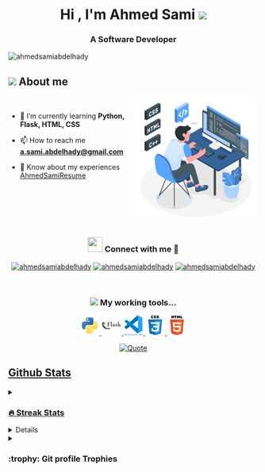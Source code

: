 <h1 align="center"><b>Hi , I'm Ahmed Sami </b><img src="https://media.giphy.com/media/vKhKsyEFVK4IuEKzWY/giphy.gif" width="35"></h1>
<h3 align="center">A Software Developer</h3>

<p align="left"> <img src="https://komarev.com/ghpvc/?username=ahmedsamiabdelhady&label=Profile%20views&color=0e75b6&style=flat" alt="ahmedsamiabdelhady" /> </p>

## <picture><img src = "https://media.giphy.com/media/f7omQNmgiyjj5sffvZ/giphy.gif" width = 50px></picture> **About me**

<picture> <img align="right" src="https://github.com/0xAbdulKhalid/0xAbdulKhalid/raw/main/assets/mdImages/programming.svg" width = 250px></picture>

<br>

- 🌱 I’m currently learning **Python, Flask, HTML, CSS**

- 📫 How to reach me **a.sami.abdelhady@gmail.com**

- 📄 Know about my experiences [AhmedSamiResume](https://drive.google.com/file/d/1ShOzjWo2bDkvUMEOYUbwDjhZFufpHHww/view?usp=drive_link)
</p>
<br>
</p>
<br>
</p>
<br>
<h3 align="center"><img src="https://media.giphy.com/media/iY8CRBdQXODJSCERIr/giphy.gif" width="30" height="30"> Connect with me 🤝</h3>
<p align="center">
<a href="https://twitter.com/ahmad_sami111" target="_blank"><img src="https://raw.githubusercontent.com/rahuldkjain/github-profile-readme-generator/master/src/images/icons/Social/twitter.svg" alt="ahmedsamiabdelhady" height="30" width="40" /></a>
<a href="https://www.linkedin.com/in/a-sami-abdelhady/" target="_blank"><img src="https://raw.githubusercontent.com/rahuldkjain/github-profile-readme-generator/master/src/images/icons/Social/linked-in-alt.svg" alt="ahmedsamiabdelhady" height="30" width="40" /></a>
<a href="https://www.facebook.com/Sami.9795" target="_blank"><img src="https://raw.githubusercontent.com/rahuldkjain/github-profile-readme-generator/master/src/images/icons/Social/facebook.svg" alt="ahmedsamiabdelhady
" height="30" width="40" /></a>
</p>
<br>
<h3 align="center"><img src="https://media.giphy.com/media/iY8CRBdQXODJSCERIr/giphy.gif" width="30px">&nbsp;My working tools...</h3>
<p align="center"> <a href="https://www.python.org/" target="_blank" rel="noreferrer"> <img src="https://raw.githubusercontent.com/devicons/devicon/master/icons/python/python-original.svg" alt="python" width="40" height="40"/> </a> <a href="https://flask.palletsprojects.com/en/2.3.x/" target="_blank" rel="noreferrer"> <img src="https://raw.githubusercontent.com/devicons/devicon/master/icons/flask/flask-original-wordmark.svg" alt="flask" width="40" height="40"/> </a> <a href="hhttps://code.visualstudio.com/" target="_blank" rel="noreferrer"> <img src="https://raw.githubusercontent.com/devicons/devicon/master/icons/vscode/vscode-original-wordmark.svg" alt="VScode" width="40" height="40"/> </a> <a href="https://www.w3schools.com/css/" target="_blank" rel="noreferrer"> <img src="https://raw.githubusercontent.com/devicons/devicon/master/icons/css3/css3-original-wordmark.svg" alt="css3" width="40" height="40"/> </a> <a href="https://www.w3.org/html/" target="_blank" rel="noreferrer"> <img src="https://raw.githubusercontent.com/devicons/devicon/master/icons/html5/html5-original-wordmark.svg" alt="html5" width="40" height="40"/> </a> </p>

<p align = "center">
	<a href="https://github.com/piyushsuthar/github-readme-quotes"> <img alt = "Quote" src="https://quotes-github-readme.vercel.app/api?type=horizontal&theme=tokyonight&animation=grow_out_in&quoteCategory=programming">
</p>

## </picture> Github Stats

<details><summary><h3> 🔥 Streak Stats</h3></summary>

----	

<p align="center"><img src="https://github-readme-streak-stats.herokuapp.com/?user=ahmedsamiabdelhady&theme=tokyonight_duo" alt="ahmedsamiabdelhady" /></p>

</details>
  
<details><summary><h3>💻 GitHub Profile Stats</h3></summary>

----
	
<p align="center">
    <a href="https://github.com/anuraghazra/github-readme-stats">
	    <img alt="ahmedsamiabdelhady's Github Stats" src="https://github-readme-stats.vercel.app/api?username=ahmedsamiabdelhady&show_icons=true&count_private=true&locale=en&theme=tokyonight&layout=compact" height="230px"/></a>
	  <img src="https://github-readme-stats.vercel.app/api/top-langs?username=ahmedsamiabdelhady&langs_count=10&show_icons=true&locale=en&theme=tokyonight" alt="ahmedsamiabdelhady" height="230px"/>
<br/>

  <b>Note:</b> Top languages is only a metric of the languages my public code consists of and doesn't reflect experience or skill level.
  </p>
</details>

<details><summary> <h3> :trophy: Git profile Trophies </h3></summary>

----
	
<p align="center"> <a href="https://github.com/ryo-ma/github-profile-trophy"><img src="https://github-profile-trophy.vercel.app/?username=ahmedsamiabdelhady&layout=compact&theme=tokyonight&column=4&margin-w=15&margin-h=15" alt="ahmedsamiabdelhady" /></a> </p>
	
</details>
